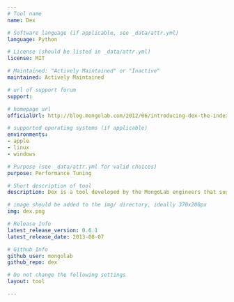 ```yaml
---
# Tool name
name: Dex

# Software language (if applicable, see _data/attr.yml)
language: Python

# License (should be listed in _data/attr.yml)
license: MIT

# Maintained: "Actively Maintained" or "Inactive"
maintained: Actively Maintained

# url of support forum
support: 

# homepage url
officialUrl: http://blog.mongolab.com/2012/06/introducing-dex-the-index-bot/

# supported operating systems (if applicable)
environments:
- apple
- linux
- windows

# Purpose (see _data/attr.yml for valid choices)
purpose: Performance Tuning

# Short description of tool
description: Dex is a tool developed by the MongoLab engineers that suggests corrections to your indexes based on logged queries.

# image should be added to the img/ directory, ideally 370x200px
img: dex.png

# Release Info
latest_release_version: 0.6.1
latest_release_date: 2013-08-07

# Github Info
github_user: mongolab
github_repo: dex

# Do not change the following settings
layout: tool

---
```


